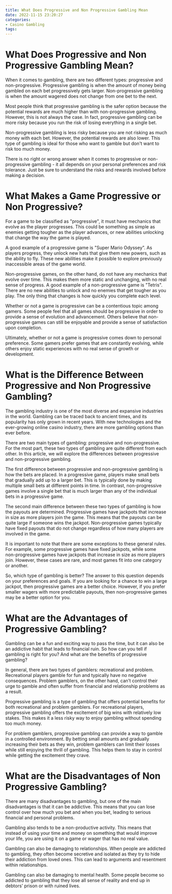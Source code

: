```yaml
---
title: What Does Progressive and Non Progressive Gambling Mean
date: 2022-11-15 23:20:27
categories:
- Casino Gambling
tags:
---
```



#  What Does Progressive and Non Progressive Gambling Mean?

When it comes to gambling, there are two different types: progressive and non-progressive. Progressive gambling is when the amount of money being gambled on each bet progressively gets larger. Non-progressive gambling is when the amount wagered does not change from one bet to the next.

Most people think that progressive gambling is the safer option because the potential rewards are much higher than with non-progressive gambling. However, this is not always the case. In fact, progressive gambling can be more risky because you run the risk of losing everything in a single bet.

Non-progressive gambling is less risky because you are not risking as much money with each bet. However, the potential rewards are also lower. This type of gambling is ideal for those who want to gamble but don't want to risk too much money.

There is no right or wrong answer when it comes to progressive or non-progressive gambling - it all depends on your personal preferences and risk tolerance. Just be sure to understand the risks and rewards involved before making a decision.

#  What Makes a Game Progressive or Non Progressive?

For a game to be classified as "progressive", it must have mechanics that evolve as the player progresses. This could be something as simple as enemies getting tougher as the player advances, or new abilities unlocking that change the way the game is played.

A good example of a progressive game is "Super Mario Odyssey". As players progress, they unlock new hats that give them new powers, such as the ability to fly. These new abilities make it possible to explore previously inaccessible areas of the game world.

Non-progressive games, on the other hand, do not have any mechanics that evolve over time. This makes them more static and unchanging, with no real sense of progress. A good example of a non-progressive game is "Tetris". There are no new abilities to unlock and no enemies that get tougher as you play. The only thing that changes is how quickly you complete each level.

Whether or not a game is progressive can be a contentious topic among gamers. Some people feel that all games should be progressive in order to provide a sense of evolution and advancement. Others believe that non-progressive games can still be enjoyable and provide a sense of satisfaction upon completion.

Ultimately, whether or not a game is progressive comes down to personal preference. Some gamers prefer games that are constantly evolving, while others enjoy static experiences with no real sense of growth or development.

#  What is the Difference Between Progressive and Non Progressive Gambling?

The gambling industry is one of the most diverse and expansive industries in the world. Gambling can be traced back to ancient times, and its popularity has only grown in recent years. With new technologies and the ever-growing online casino industry, there are more gambling options than ever before.

There are two main types of gambling: progressive and non-progressive. For the most part, these two types of gambling are quite different from each other. In this article, we will explore the differences between progressive and non-progressive gambling.

The first difference between progressive and non-progressive gambling is how the bets are placed. In a progressive game, players make small bets that gradually add up to a larger bet. This is typically done by making multiple small bets at different points in time. In contrast, non-progressive games involve a single bet that is much larger than any of the individual bets in a progressive game.

The second main difference between these two types of gambling is how the payouts are determined. Progressive games have jackpots that increase in size as more players join the game. This means that the payouts can be quite large if someone wins the jackpot. Non-progressive games typically have fixed payouts that do not change regardless of how many players are involved in the game.

It is important to note that there are some exceptions to these general rules. For example, some progressive games have fixed jackpots, while some non-progressive games have jackpots that increase in size as more players join. However, these cases are rare, and most games fit into one category or another.

So, which type of gambling is better? The answer to this question depends on your preferences and goals. If you are looking for a chance to win a large jackpot, then progressive games are a better choice. However, if you prefer smaller wagers with more predictable payouts, then non-progressive games may be a better option for you.

#  What are the Advantages of Progressive Gambling?

Gambling can be a fun and exciting way to pass the time, but it can also be an addictive habit that leads to financial ruin. So how can you tell if gambling is right for you? And what are the benefits of progressive gambling?

In general, there are two types of gamblers: recreational and problem. Recreational players gamble for fun and typically have no negative consequences. Problem gamblers, on the other hand, can’t control their urge to gamble and often suffer from financial and relationship problems as a result.

Progressive gambling is a type of gambling that offers potential benefits for both recreational and problem gamblers. For recreational players, progressive gambling offers the excitement of big wins with relatively low stakes. This makes it a less risky way to enjoy gambling without spending too much money.

For problem gamblers, progressive gambling can provide a way to gamble in a controlled environment. By betting small amounts and gradually increasing their bets as they win, problem gamblers can limit their losses while still enjoying the thrill of gambling. This helps them to stay in control while getting the excitement they crave.

#  What are the Disadvantages of Non Progressive Gambling?

There are many disadvantages to gambling, but one of the main disadvantages is that it can be addictive. This means that you can lose control over how much you bet and when you bet, leading to serious financial and personal problems.

Gambling also tends to be a non-productive activity. This means that instead of using your time and money on something that would improve your life, you are using it on a game or wager that has no real value.

Gambling can also be damaging to relationships. When people are addicted to gambling, they often become secretive and isolated as they try to hide their addiction from loved ones. This can lead to arguments and resentment within relationships.

Gambling can also be damaging to mental health. Some people become so addicted to gambling that they lose all sense of reality and end up in debtors’ prison or with ruined lives.